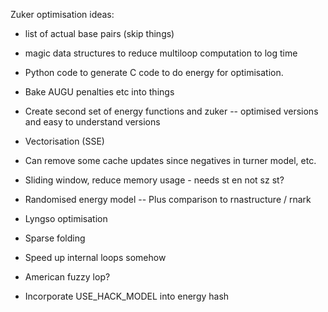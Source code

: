 Zuker optimisation ideas:
- list of actual base pairs (skip things)
- magic data structures to reduce multiloop computation to log time
- Python code to generate C code to do energy for optimisation.
- Bake AUGU penalties etc into things
- Create second set of energy functions  and zuker
-- optimised versions and easy to understand versions
- Vectorisation (SSE)
- Can remove some cache updates since negatives in turner model, etc.
- Sliding window, reduce memory usage - needs st en not sz st?

- Randomised energy model
-- Plus comparison to rnastructure / rnark
- Lyngso optimisation
- Sparse folding
- Speed up internal loops somehow
- American fuzzy lop?
- Incorporate USE_HACK_MODEL into energy hash
